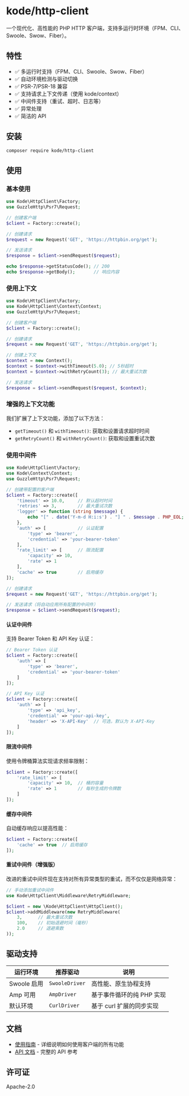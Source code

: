 # kode/http-client

一个现代化、高性能的 PHP HTTP 客户端，支持多运行时环境（FPM、CLI、Swoole、Swow、Fiber）。

## 特性

- ✅ 多运行时支持（FPM、CLI、Swoole、Swow、Fiber）
- ✅ 自动环境检测与驱动切换
- ✅ PSR-7/PSR-18 兼容
- ✅ 支持请求上下文传递（使用 kode/context）
- ✅ 中间件支持（重试、超时、日志等）
- ✅ 异常处理
- ✅ 简洁的 API

## 安装

```bash
composer require kode/http-client
```

## 使用

### 基本使用

```php
use Kode\HttpClient\Factory;
use GuzzleHttp\Psr7\Request;

// 创建客户端
$client = Factory::create();

// 创建请求
$request = new Request('GET', 'https://httpbin.org/get');

// 发送请求
$response = $client->sendRequest($request);

echo $response->getStatusCode(); // 200
echo $response->getBody();       // 响应内容
```

### 使用上下文

```php
use Kode\HttpClient\Factory;
use Kode\HttpClient\Context\Context;
use GuzzleHttp\Psr7\Request;

// 创建客户端
$client = Factory::create();

// 创建请求
$request = new Request('GET', 'https://httpbin.org/get');

// 创建上下文
$context = new Context();
$context = $context->withTimeout(5.0); // 5秒超时
$context = $context->withRetryCount(3); // 最大重试次数

// 发送请求
$response = $client->sendRequest($request, $context);
```

### 增强的上下文功能

我们扩展了上下文功能，添加了以下方法：

- `getTimeout()` 和 `withTimeout()`: 获取和设置请求超时时间
- `getRetryCount()` 和 `withRetryCount()`: 获取和设置重试次数

### 使用中间件

```php
use Kode\HttpClient\Factory;
use Kode\Context\Context;
use GuzzleHttp\Psr7\Request;

// 创建带配置的客户端
$client = Factory::create([
    'timeout' => 10.0,     // 默认超时时间
    'retries' => 3,        // 最大重试次数
    'logger' => function (string $message) {
        echo "[" . date('Y-m-d H:i:s') . "] " . $message . PHP_EOL;
    },
    'auth' => [            // 认证配置
        'type' => 'bearer',
        'credential' => 'your-bearer-token'
    ],
    'rate_limit' => [      // 限流配置
        'capacity' => 10,
        'rate' => 1
    ],
    'cache' => true        // 启用缓存
]);

// 创建请求
$request = new Request('GET', 'https://httpbin.org/get');

// 发送请求（将自动应用所有配置的中间件）
$response = $client->sendRequest($request);
```

#### 认证中间件

支持 Bearer Token 和 API Key 认证：

```php
// Bearer Token 认证
$client = Factory::create([
    'auth' => [
        'type' => 'bearer',
        'credential' => 'your-bearer-token'
    ]
]);

// API Key 认证
$client = Factory::create([
    'auth' => [
        'type' => 'api_key',
        'credential' => 'your-api-key',
        'header' => 'X-API-Key'  // 可选，默认为 X-API-Key
    ]
]);
```

#### 限流中间件

使用令牌桶算法实现请求频率限制：

```php
$client = Factory::create([
    'rate_limit' => [
        'capacity' => 10,  // 桶的容量
        'rate' => 1        // 每秒生成的令牌数
    ]
]);
```

#### 缓存中间件

自动缓存响应以提高性能：

```php
$client = Factory::create([
    'cache' => true  // 启用缓存
]);
```

#### 重试中间件（增强版）

改进的重试中间件现在支持对所有异常类型的重试，而不仅仅是网络异常：

```php
// 手动添加重试中间件
use Kode\HttpClient\Middleware\RetryMiddleware;

$client = new \Kode\HttpClient\HttpClient();
$client->addMiddleware(new RetryMiddleware(
    3,      // 最大重试次数
    100,    // 初始退避时间（毫秒）
    2.0     // 退避乘数
));
```

## 驱动支持

| 运行环境 | 推荐驱动 | 说明 |
|---------|----------|------|
| Swoole 启用 | `SwooleDriver` | 高性能、原生协程支持 |
| Amp 可用 | `AmpDriver` | 基于事件循环的纯 PHP 实现 |
| 默认环境 | `CurlDriver` | 基于 curl 扩展的同步实现 |

## 文档

- [使用指南](docs/USAGE.md) - 详细说明如何使用客户端的所有功能
- [API 文档](docs/API.md) - 完整的 API 参考

## 许可证

Apache-2.0